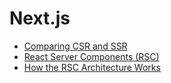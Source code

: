 # Next.js

- [Comparing CSR and SSR](./csr-vs-ssr.md)
- [React Server Components (RSC)](./rsc.md)
- [How the RSC Architecture Works](./how-rsc-works.md)

<div></div>
